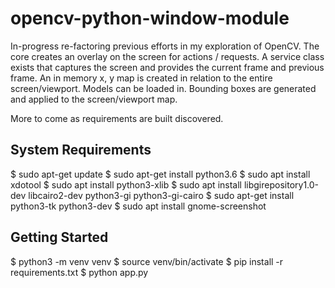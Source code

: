 # opencv-python-window-module
In-progress re-factoring previous efforts in my exploration of OpenCV. The core creates an overlay on the screen for actions / requests. A service class exists that captures the screen and provides the current frame and previous frame. An in memory x, y map is created in relation to the entire screen/viewport. Models can be loaded in. Bounding boxes are generated and applied to the screen/viewport map.

More to come as requirements are built discovered.

## System Requirements
$ sudo apt-get update
$ sudo apt-get install python3.6
$ sudo apt install xdotool
$ sudo apt install python3-xlib
$ sudo apt install libgirepository1.0-dev libcairo2-dev python3-gi python3-gi-cairo
$ sudo apt-get install python3-tk python3-dev
$ sudo apt install gnome-screenshot

## Getting Started
$ python3 -m venv venv
$ source venv/bin/activate
$ pip install -r requirements.txt
$ python app.py
